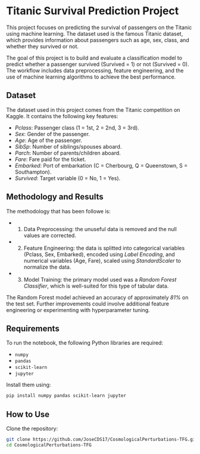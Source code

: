 # Titanic Survival Prediction Project

This project focuses on predicting the survival of passengers on the Titanic using machine learning. The dataset used is the famous Titanic dataset, which provides information about passengers such as age, sex, class, and whether they survived or not.

The goal of this project is to build and evaluate a classification model to predict whether a passenger survived (Survived = 1) or not (Survived = 0). The workflow includes data preprocessing, feature engineering, and the use of machine learning algorithms to achieve the best performance.

## Dataset

The dataset used in this project comes from the Titanic competition on Kaggle. It contains the following key features:
- *Pclass*: Passenger class (1 = 1st, 2 = 2nd, 3 = 3rd).
- *Sex*: Gender of the passenger.
- *Age*: Age of the passenger.
- *SibSp*: Number of siblings/spouses aboard.
- *Parch*: Number of parents/children aboard.
- *Fare*: Fare paid for the ticket.
- *Embarked*: Port of embarkation (C = Cherbourg, Q = Queenstown, S = Southampton).
- *Survived*: Target variable (0 = No, 1 = Yes).

## Methodology and Results

The methodology that has been followe is: 
- 1. Data Preprocessing: the unuseful data is removed and the null values are corrected. 
- 2. Feature Engineering: the data is splitted into categorical variables (Pclass, Sex, Embarked), encoded using *Label Encoding*, and numerical variables (Age, Fare), scaled using *StandardScaler* to normalize the data.
- 3. Model Training: the primary model used was a *Random Forest Classifier*, which is well-suited for this type of tabular data.

The Random Forest model achieved an accuracy of approximately *81%* on the test set. Further improvements could involve additional feature engineering or experimenting with hyperparameter tuning.

## Requirements

To run the notebook, the following Python libraries are required:

* `numpy`
* `pandas`
* `scikit-learn`
* `jupyter`

Install them using:

```bash
pip install numpy pandas scikit-learn jupyter
```

## How to Use

Clone the repository:

```bash
git clone https://github.com/JoseCDS17/CosmologicalPerturbations-TFG.git
cd CosmologicalPerturbations-TFG
```